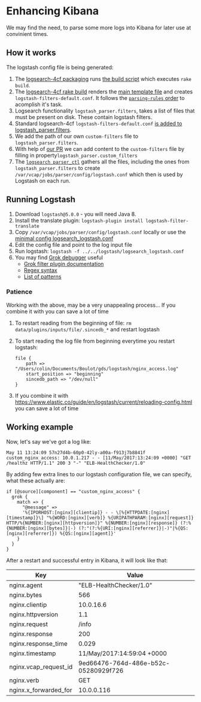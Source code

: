 # Enhancing Kibana

We may find the need, to parse some more logs into Kibana for later use at convinient times.

## How it works

The logstash config file is being generated:

1. The [logsearch-4cf packaging](https://github.com/alphagov/paas-logsearch-for-cloudfoundry/blob/master/packages/logsearch-for-cloudfoundry-filters/packaging) runs [the build script](https://github.com/alphagov/paas-logsearch-for-cloudfoundry/blob/master/src/logsearch-config/bin/build) which executes `rake build`.
1. The [logsearch-4cf rake build](https://github.com/alphagov/paas-logsearch-for-cloudfoundry/blob/master/src/logsearch-config/Rakefile) renders the [main template file](https://github.com/alphagov/paas-logsearch-for-cloudfoundry/blob/master/src/logsearch-config/src/logstash-filters/default.conf.erb) and creates `logstash-filters-default.conf`. It follows the [`parsing-rules` order](https://github.com/cloudfoundry-community/logsearch-for-cloudfoundry/blob/develop/docs/logs-parsing.md#parsing-rules) to acomplish it's task.
1. Logsearch functionality `logstash_parser.filters`, takes a list of files that must be present on disk. These contain logstash filters.
1. Standard logsearch-4cf `logstash-filters-default.conf` [is added to logstash_parser.filters](https://github.com/cloudfoundry-community/logsearch-for-cloudfoundry/blob/develop/docs/customization.md#parsing-rules).
1. We add the path of our own `custom-filters` file to `logstash_parser.filters`.
1. With help of [our PR](https://github.com/alphagov/paas-logsearch-for-cloudfoundry/pull/1) we can add content to the `custom-filters` file by filling in property`logstash_parser.custom_filters`
1. The [`logsearch parser_ctl`](https://github.com/logsearch/logsearch-boshrelease/blob/develop/jobs/parser/templates/bin/parser_ctl) gathers all the files, including the ones from `logstash_parser.filters` to create `/var/vcap/jobs/parser/config/logstash.conf` which then is used by Logstash on each run.

## Running Logstash

1. Download `logstash@5.0.0` - you will need Java 8.
1. Install the translate plugin: `logstash-plugin install logstash-filter-translate`
1. Copy `/var/vcap/jobs/parser/config/logstash.conf` locally or use the [minimal config logsearch_logstash.conf](https://gist.github.com/saliceti/1f290c5ac98633e364ab56c549ab7b76)
1. Edit the config file and point to the log input file
1. Run logstash: `logstash -f ../../logstash/logsearch_logstash.conf`
1. You may find [Grok debugger](http://grokdebug.herokuapp.com/) useful
	- [Grok filter plugin documentation](https://www.elastic.co/guide/en/logstash/current/plugins-filters-grok.html)
	- [Regex syntax](https://github.com/kkos/oniguruma/blob/master/doc/RE)
	- [List of patterns](https://github.com/logstash-plugins/logstash-patterns-core/tree/master/patterns)

### Patience

Working with the above, may be a very unappealing process... If you combine it with [](https://www.elastic.co/guide/en/logstash/current/reloading-config.html) you can save a lot of time

1. To restart reading from the beginning of file: `rm data/plugins/inputs/file/.sincedb_*` and restart logstash
1. To start reading the log file from beginning everytime you restart logstash:

	```
	file {
		path => "/Users/colin/Documents/Boulot/gds/logstash/nginx_access.log"
		start_position => "beginning"
		sincedb_path => "/dev/null"
	}
	```

1. If you combine it with https://www.elastic.co/guide/en/logstash/current/reloading-config.html you can save a lot of time

## Working example

Now, let's say we've got a log like:

```
May 11 13:24:09 57n27d4b-60p0-42ly-a00a-f913j7b8841f custom_nginx_access: 10.0.1.217 - - [11/May/2017:13:24:09 +0000] "GET /healthz HTTP/1.1" 200 3 "-" "ELB-HealthChecker/1.0"
```

By adding few extra lines to our logstash configuration file, we can specify, what these actually are:

```
if [@source][component] == "custom_nginx_access" {
  grok {
    match => {
      "@message" =>
      '%{IPORHOST:[nginx][clientip]} - - \[%{HTTPDATE:[nginx][timestamp]}\] "%{WORD:[nginx][verb]} %{URIPATHPARAM:[nginx][request]} HTTP/%{NUMBER:[nginx][httpversion]}" %{NUMBER:[nginx][response]} (?:%{NUMBER:[nginx][bytes]}|-) (?:"(?:%{URI:[nginx][referrer]}|-)"|%{QS:[nginx][referrer]}) %{QS:[nginx][agent]}'
    }
  }
}
```

After a restart and successful entry in Kibana, it will look like that:

| Key | Value |
|---|---|
| nginx.agent | "ELB-HealthChecker/1.0" |
| nginx.bytes | 566 |
| nginx.clientip | 10.0.16.6 |
| nginx.httpversion | 1.1 |
| nginx.request | /info |
| nginx.response | 200 |
| nginx.response_time | 0.029 |
| nginx.timestamp | 11/May/2017:14:59:04 +0000 |
| nginx.vcap_request_id | 9ed66476-764d-486e-b52c-05280929f726 |
| nginx.verb | GET |
| nginx.x_forwarded_for | 10.0.0.116 |
